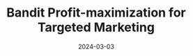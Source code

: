 ---
title: "Bandit Profit-maximization for Targeted Marketing"
excerpt: "**Joon Suk Huh**, Ellen Vitercik, Kirthevasan Kandasamy, *Under review*, 2024"
collection: publications
link: "https://arxiv.org/pdf/2403.01361.pdf"
date: 2024-03-03
---
